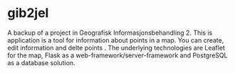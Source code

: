 # gib2jel
A backup of a project in Geografisk Informasjonsbehandling 2.
This is application is a tool for information about points in a map. You can create, edit information and delte points .
The underlying technologies are Leaflet for the map, Flask as a web-framework/server-framework and 
PostgreSQL as a database solution. 
